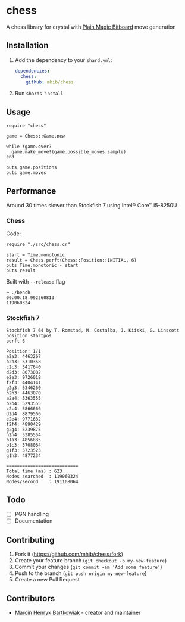 # chess

A chess library for crystal with [Plain Magic Bitboard](https://www.chessprogramming.org/Magic_Bitboards#Plain) move generation


## Installation

1. Add the dependency to your `shard.yml`:

   ```yaml
   dependencies:
     chess:
       github: mhib/chess
   ```

2. Run `shards install`

## Usage

```crystal
require "chess"

game = Chess::Game.new

while !game.over?
  game.make_move!(game.possible_moves.sample)
end

puts game.positions
puts game.moves
```

## Performance

Around 30 times slower than Stockfish 7 using Intel® Core™ i5-8250U

### Chess

Code:
```crystal
require "./src/chess.cr"

start = Time.monotonic
result = Chess.perft(Chess::Position::INITIAL, 6)
puts Time.monotonic - start
puts result
```
Built with `--release` flag
```
➜ ./bench
00:00:18.992260813
119060324
```


### Stockfish 7
```
Stockfish 7 64 by T. Romstad, M. Costalba, J. Kiiski, G. Linscott
position startpos
perft 6

Position: 1/1
a2a3: 4463267
b2b3: 5310358
c2c3: 5417640
d2d3: 8073082
e2e3: 9726018
f2f3: 4404141
g2g3: 5346260
h2h3: 4463070
a2a4: 5363555
b2b4: 5293555
c2c4: 5866666
d2d4: 8879566
e2e4: 9771632
f2f4: 4890429
g2g4: 5239875
h2h4: 5385554
b1a3: 4856835
b1c3: 5708064
g1f3: 5723523
g1h3: 4877234

===========================
Total time (ms) : 623
Nodes searched  : 119060324
Nodes/second    : 191108064
```

## Todo
- [ ] PGN handling
- [ ] Documentation

## Contributing

1. Fork it (<https://github.com/mhib/chess/fork>)
2. Create your feature branch (`git checkout -b my-new-feature`)
3. Commit your changes (`git commit -am 'Add some feature'`)
4. Push to the branch (`git push origin my-new-feature`)
5. Create a new Pull Request

## Contributors

- [Marcin Henryk Bartkowiak](https://github.com/your-github-user) - creator and maintainer
